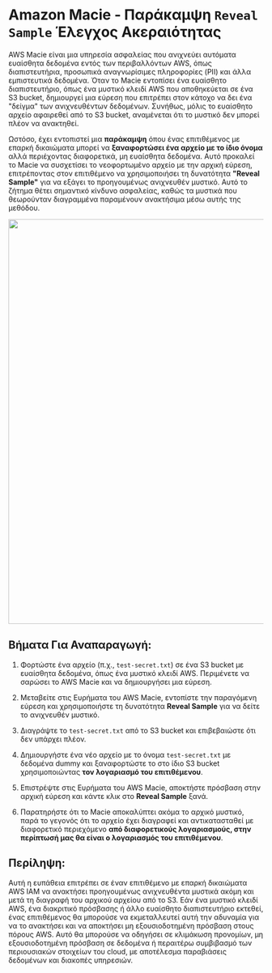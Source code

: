 # Amazon Macie - Παράκαμψη `Reveal Sample` Έλεγχος Ακεραιότητας

AWS Macie είναι μια υπηρεσία ασφαλείας που ανιχνεύει αυτόματα ευαίσθητα δεδομένα εντός των περιβαλλόντων AWS, όπως διαπιστευτήρια, προσωπικά αναγνωρίσιμες πληροφορίες (PII) και άλλα εμπιστευτικά δεδομένα. Όταν το Macie εντοπίσει ένα ευαίσθητο διαπιστευτήριο, όπως ένα μυστικό κλειδί AWS που αποθηκεύεται σε ένα S3 bucket, δημιουργεί μια εύρεση που επιτρέπει στον κάτοχο να δει ένα "δείγμα" των ανιχνευθέντων δεδομένων. Συνήθως, μόλις το ευαίσθητο αρχείο αφαιρεθεί από το S3 bucket, αναμένεται ότι το μυστικό δεν μπορεί πλέον να ανακτηθεί.

Ωστόσο, έχει εντοπιστεί μια **παράκαμψη** όπου ένας επιτιθέμενος με επαρκή δικαιώματα μπορεί να **ξαναφορτώσει ένα αρχείο με το ίδιο όνομα** αλλά περιέχοντας διαφορετικά, μη ευαίσθητα δεδομένα. Αυτό προκαλεί το Macie να συσχετίσει το νεοφορτωμένο αρχείο με την αρχική εύρεση, επιτρέποντας στον επιτιθέμενο να χρησιμοποιήσει τη δυνατότητα **"Reveal Sample"** για να εξάγει το προηγουμένως ανιχνευθέν μυστικό. Αυτό το ζήτημα θέτει σημαντικό κίνδυνο ασφαλείας, καθώς τα μυστικά που θεωρούνταν διαγραμμένα παραμένουν ανακτήσιμα μέσω αυτής της μεθόδου.

<img src="https://github.com/user-attachments/assets/c44228ae-12cd-41bd-9a04-57f503a63281" height="800" width="auto"/>

## Βήματα Για Αναπαραγωγή:

1. Φορτώστε ένα αρχείο (π.χ., `test-secret.txt`) σε ένα S3 bucket με ευαίσθητα δεδομένα, όπως ένα μυστικό κλειδί AWS. Περιμένετε να σαρώσει το AWS Macie και να δημιουργήσει μια εύρεση.

2. Μεταβείτε στις Ευρήματα του AWS Macie, εντοπίστε την παραγόμενη εύρεση και χρησιμοποιήστε τη δυνατότητα **Reveal Sample** για να δείτε το ανιχνευθέν μυστικό.

3. Διαγράψτε το `test-secret.txt` από το S3 bucket και επιβεβαιώστε ότι δεν υπάρχει πλέον.

4. Δημιουργήστε ένα νέο αρχείο με το όνομα `test-secret.txt` με δεδομένα dummy και ξαναφορτώστε το στο ίδιο S3 bucket χρησιμοποιώντας **τον λογαριασμό του επιτιθέμενου**.

5. Επιστρέψτε στις Ευρήματα του AWS Macie, αποκτήστε πρόσβαση στην αρχική εύρεση και κάντε κλικ στο **Reveal Sample** ξανά.

6. Παρατηρήστε ότι το Macie αποκαλύπτει ακόμα το αρχικό μυστικό, παρά το γεγονός ότι το αρχείο έχει διαγραφεί και αντικατασταθεί με διαφορετικό περιεχόμενο **από διαφορετικούς λογαριασμούς, στην περίπτωσή μας θα είναι ο λογαριασμός του επιτιθέμενου**.

## Περίληψη:

Αυτή η ευπάθεια επιτρέπει σε έναν επιτιθέμενο με επαρκή δικαιώματα AWS IAM να ανακτήσει προηγουμένως ανιχνευθέντα μυστικά ακόμη και μετά τη διαγραφή του αρχικού αρχείου από το S3. Εάν ένα μυστικό κλειδί AWS, ένα διακριτικό πρόσβασης ή άλλο ευαίσθητο διαπιστευτήριο εκτεθεί, ένας επιτιθέμενος θα μπορούσε να εκμεταλλευτεί αυτή την αδυναμία για να το ανακτήσει και να αποκτήσει μη εξουσιοδοτημένη πρόσβαση στους πόρους AWS. Αυτό θα μπορούσε να οδηγήσει σε κλιμάκωση προνομίων, μη εξουσιοδοτημένη πρόσβαση σε δεδομένα ή περαιτέρω συμβιβασμό των περιουσιακών στοιχείων του cloud, με αποτέλεσμα παραβιάσεις δεδομένων και διακοπές υπηρεσιών.
